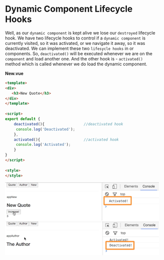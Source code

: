 # Dynamic Component Lifecycle Hooks

Well, as our `dynamic component` is kept alive we lose our `destroyed` lifecycle hook. We have two lifecycle hooks to control if a `dynamic component` is currently visited, so it was activated, or we navigate it away, so it was deactivated. 
We can implement these two `lifesycle hooks` in or components. So, `deactivated()` will be executed whenever we are on the `component` and load another one. And the other hook is - `activated()` method which is called whenever we do load the dynamic component. 


**New.vue**

```html
<template>
<div>
   <h3>New Quote</h3>
</div>
</template>

<script>
export default {
    deactivated(){                  //deactivated hook
     console.log('Deactivated');
    },
    activated(){                    //activated hook
     console.log('Activated');
    }
}
</script>

<style>
</style>
```

![lifecycle-hooks](../lifecycle-hooks.png)
![lifecycle-hooks2](../lifecycle-hooks2.png)

